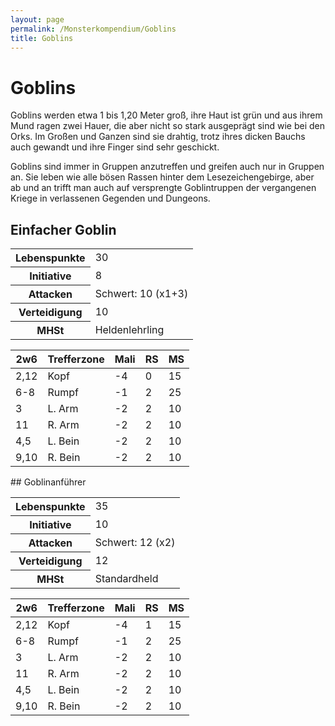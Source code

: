 ```yaml
---
layout: page
permalink: /Monsterkompendium/Goblins
title: Goblins
---
```


# Goblins

Goblins werden etwa 1 bis 1,20 Meter groß, ihre Haut ist grün und aus ihrem Mund ragen zwei Hauer, die aber nicht so stark ausgeprägt sind wie bei den Orks. Im Großen und Ganzen sind sie drahtig, trotz ihres dicken Bauchs auch gewandt und ihre Finger sind sehr geschickt.

Goblins sind immer in Gruppen anzutreffen und greifen auch nur in Gruppen an. Sie leben wie alle bösen Rassen hinter dem Lesezeichengebirge, aber ab und an trifft man auch auf versprengte Goblintruppen der vergangenen Kriege in verlassenen Gegenden und Dungeons.

## Einfacher Goblin

<table  >
<tbody>
<tr><th>Lebenspunkte</th><td>30</td></tr>
<tr><th>Initiative</th><td>8</td></tr>
<tr><th>Attacken</th><td>Schwert: 10 (x1+3)</td></tr>
<tr><th>Verteidigung</th><td>10</td></tr>
<tr><th>MHSt</th><td>Heldenlehrling</td></tr>
</tbody>
</table>
<table  >
<thead>
<tr><th>2w6</th><th>Trefferzone</th><th>Mali</th><th>RS</th><th>MS</th></tr>
</thead>
<tbody>
<tr><td>2,12</td><td>Kopf</td><td>-4</td><td>0</td><td>15</td></tr>
<tr><td>6-8</td><td>Rumpf</td><td>-1</td><td>2</td><td>25</td></tr>
<tr><td>3</td><td>L. Arm</td><td>-2</td><td>2</td><td>10</td></tr>
<tr><td>11</td><td>R. Arm</td><td>-2</td><td>2</td><td>10</td></tr>
<tr><td>4,5</td><td>L. Bein</td><td>-2</td><td>2</td><td>10</td></tr>
<tr><td>9,10</td><td>R. Bein</td><td>-2</td><td>2</td><td>10</td></tr>
</tbody>
</table>
## Goblinanführer

<table  >
<tbody>
<tr><th>Lebenspunkte</th><td>35</td></tr>
<tr><th>Initiative</th><td>10</td></tr>
<tr><th>Attacken</th><td>Schwert: 12 (x2)</td></tr>
<tr><th>Verteidigung</th><td>12</td></tr>
<tr><th>MHSt</th><td>Standardheld</td></tr>
</tbody>
</table>
<table  >
<thead>
<tr><th>2w6</th><th>Trefferzone</th><th>Mali</th><th>RS</th><th>MS</th></tr>
</thead>
<tbody>
<tr><td>2,12</td><td>Kopf</td><td>-4</td><td>1</td><td>15</td></tr>
<tr><td>6-8</td><td>Rumpf</td><td>-1</td><td>2</td><td>25</td></tr>
<tr><td>3</td><td>L. Arm</td><td>-2</td><td>2</td><td>10</td></tr>
<tr><td>11</td><td>R. Arm</td><td>-2</td><td>2</td><td>10</td></tr>
<tr><td>4,5</td><td>L. Bein</td><td>-2</td><td>2</td><td>10</td></tr>
<tr><td>9,10</td><td>R. Bein</td><td>-2</td><td>2</td><td>10</td></tr>
</tbody>
</table>
